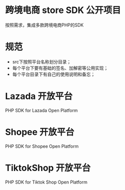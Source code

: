 # 跨境电商 store SDK 公开项目
按照需求，集成多款跨境电商PHP的SDK

# 规范
- src下按照平台名称划分目录；
- 每个平台下要有基础的签名、加解密等公用实现；
- 每个平台目录下有自己的使用说明和备忘；

# Lazada 开放平台
PHP SDK for Lazada Open Platform

# Shopee 开放平台
PHP SDK for Shopee Open Platform

# TiktokShop 开放平台
PHP SDK for Tiktok Shop Open Platform



